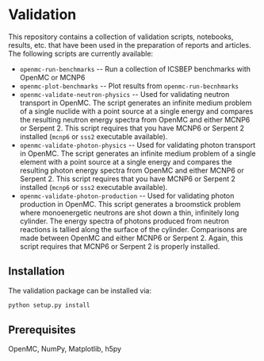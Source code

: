 # Validation

This repository contains a collection of validation scripts, notebooks, results, etc. that have been used in the preparation of reports and articles. The following scripts are currently available:

- `openmc-run-benchmarks` -- Run a collection of ICSBEP benchmarks with OpenMC or MCNP6
- `openmc-plot-benchmarks` -- Plot results from `openmc-run-becnhmarks`
- `openmc-validate-neutron-physics` -- Used for validating neutron transport in OpenMC. The script generates an infinite medium problem of a single nuclide with a point source at a single energy and compares the resulting neutron energy spectra from OpenMC and either MCNP6 or Serpent 2. This script requires that you have MCNP6 or Serpent 2 installed (`mcnp6` or `sss2` executable available).
- `openmc-validate-photon-physics` -- Used for validating photon transport in OpenMC. The script generates an infinite medium problem of a single element with a point source at a single energy and compares the resulting photon energy spectra from OpenMC and either MCNP6 or Serpent 2. This script requires that you have MCNP6 or Serpent 2 installed (`mcnp6` or `sss2` executable available).
- `openmc-validate-photon-production` -- Used for validating photon production in OpenMC. This script generates a broomstick problem where monoenergetic neutrons are shot down a thin, infinitely long cylinder. The energy spectra of photons produced from neutron reactions is tallied along the surface of the cylinder. Comparisons are made between OpenMC and either MCNP6 or Serpent 2. Again, this script requires that MCNP6 or Serpent 2 is properly installed.

## Installation

The validation package can be installed via:

```bash
python setup.py install
```

## Prerequisites

OpenMC, NumPy, Matplotlib, h5py
